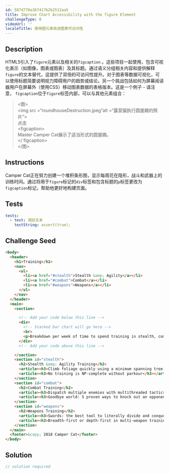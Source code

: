 ```yaml
---
id: 587d778a367417b2b2512aa5
title: Improve Chart Accessibility with the figure Element
challengeType: 0
videoUrl: ''
localeTitle: 使用图元素改进图表可访问性
---
```


## Description
<section id="description"> HTML5引入了<code>figure</code>元素以及相关的<code>figcaption</code> 。这些项目一起使用，包含可视化表示（如图像，图表或图表）及其标题。通过语义分组相关内容和提供解释<code>figure</code>的文本替代，这提供了双倍的可访问性提升。对于图表等数据可视化，可以使用标题简要说明视力障碍用户的趋势或结论。另一个挑战包括如何为屏幕阅读器用户在屏幕外（使用CSS）移动图表数据的表格版本。这是一个例子 - 请注意， <code>figcaption</code>位于<code>figure</code>标签内部，可以与其他元素组合： <blockquote> &lt;图&gt; <br> &lt;img src =“roundhouseDestruction.jpeg”alt =“露营猫执行圆屋踢的照片”&gt; <br>点击<br> &lt;figcaption&gt; <br> Master Camper Cat展示了适当形式的圆屋踢。 <br> &lt;/ figcaption&gt; <br> &lt;/图&gt; <br></blockquote></section>

## Instructions
<section id="instructions"> Camper Cat正在努力创建一个堆积条形图，显示每周花在隐形，战斗和武器上的训练时间。通过将用于<code>figure</code>标记的<code>div</code>标签和包含标题的<code>p</code>标签更改为<code>figcaption</code>标记，帮助他更好地构建页面。 </section>

## Tests
<section id='tests'>

```yml
tests:
  - text: 測試文本
    testString: assert(true);

```

</section>

## Challenge Seed
<section id='challengeSeed'>

<div id='html-seed'>

```html
<body>
  <header>
    <h1>Training</h1>
    <nav>
      <ul>
        <li><a href="#stealth">Stealth &amp; Agility</a></li>
        <li><a href="#combat">Combat</a></li>
        <li><a href="#weapons">Weapons</a></li>
      </ul>
    </nav>
  </header>
  <main>
    <section>

      <!-- Add your code below this line -->
      <div>
        <!-- Stacked bar chart will go here -->
        <br>
        <p>Breakdown per week of time to spend training in stealth, combat, and weapons.</p>
      </div>
      <!-- Add your code above this line -->

    </section>
    <section id="stealth">
      <h2>Stealth &amp; Agility Training</h2>
      <article><h3>Climb foliage quickly using a minimum spanning tree approach</h3></article>
      <article><h3>No training is NP-complete without parkour</h3></article>
    </section>
    <section id="combat">
      <h2>Combat Training</h2>
      <article><h3>Dispatch multiple enemies with multithreaded tactics</h3></article>
      <article><h3>Goodbye world: 5 proven ways to knock out an opponent</h3></article>
    </section>
    <section id="weapons">
      <h2>Weapons Training</h2>
      <article><h3>Swords: the best tool to literally divide and conquer</h3></article>
      <article><h3>Breadth-first or depth-first in multi-weapon training?</h3></article>
    </section>
  </main>
  <footer>&copy; 2018 Camper Cat</footer>
</body>

```

</div>



</section>

## Solution
<section id='solution'>

```js
// solution required
```
</section>
